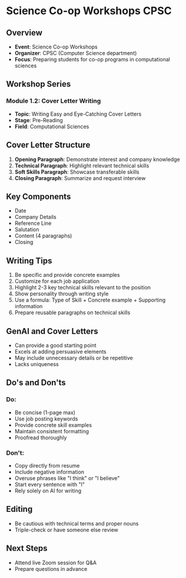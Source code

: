 # Science Co-op Workshops CPSC

## Overview

- **Event**: Science Co-op Workshops
- **Organizer**: CPSC (Computer Science department)
- **Focus**: Preparing students for co-op programs in computational sciences

## Workshop Series

### Module 1.2: Cover Letter Writing

- **Topic**: Writing Easy and Eye-Catching Cover Letters
- **Stage**: Pre-Reading
- **Field**: Computational Sciences

## Cover Letter Structure

1. **Opening Paragraph**: Demonstrate interest and company knowledge
2. **Technical Paragraph**: Highlight relevant technical skills
3. **Soft Skills Paragraph**: Showcase transferable skills
4. **Closing Paragraph**: Summarize and request interview

## Key Components

- Date
- Company Details
- Reference Line
- Salutation
- Content (4 paragraphs)
- Closing

## Writing Tips

1. Be specific and provide concrete examples
2. Customize for each job application
3. Highlight 2-3 key technical skills relevant to the position
4. Show personality through writing style
5. Use a formula: Type of Skill + Concrete example + Supporting information
6. Prepare reusable paragraphs on technical skills

## GenAI and Cover Letters

- Can provide a good starting point
- Excels at adding persuasive elements
- May include unnecessary details or be repetitive
- Lacks uniqueness

## Do's and Don'ts

### Do:
- Be concise (1-page max)
- Use job posting keywords
- Provide concrete skill examples
- Maintain consistent formatting
- Proofread thoroughly

### Don't:
- Copy directly from resume
- Include negative information
- Overuse phrases like "I think" or "I believe"
- Start every sentence with "I"
- Rely solely on AI for writing

## Editing

- Be cautious with technical terms and proper nouns
- Triple-check or have someone else review

## Next Steps

- Attend live Zoom session for Q&A
- Prepare questions in advance